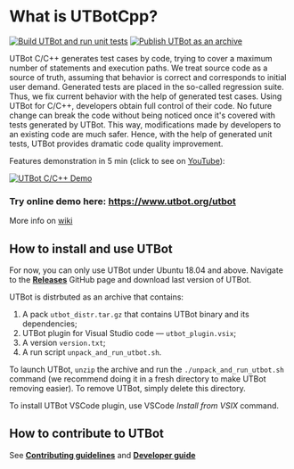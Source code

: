 # What is UTBotCpp?

[![Build UTBot and run unit tests](https://github.com/UnitTestBot/UTBotCpp/actions/workflows/build-utbot.yml/badge.svg)](https://github.com/UnitTestBot/UTBotCpp/actions/workflows/build-utbot.yml)
[![Publish UTBot as an archive](https://github.com/UnitTestBot/UTBotCpp/actions/workflows/publish-utbot.yml/badge.svg)](https://github.com/UnitTestBot/UTBotCpp/actions/workflows/publish-utbot.yml)

UTBot C/C++ generates test cases by code, trying to cover a maximum number of statements and execution paths. We treat source code as a source of truth, assuming that behavior is correct and corresponds to initial user demand. Generated tests are placed in the so-called regression suite. Thus, we fix current behavior with the help of generated test cases. Using UTBot for C/C++, developers obtain full control of their code. No future change can break the code without being noticed once it's covered with tests generated by UTBot. This way, modifications made by developers to an existing code are much safer. Hence, with the help of generated unit tests, UTBot provides dramatic code quality improvement.

Features demonstration in 5 min (click to see on [YouTube](https://www.youtube.com/watch?v=bDJyWEeYhvk)): 

[![UTBot C/C++ Demo](https://img.youtube.com/vi/bDJyWEeYhvk/0.jpg)](https://www.youtube.com/watch?v=bDJyWEeYhvk "UTBot C/C++ Demo")

### Try online demo here: https://www.utbot.org/utbot

More info on [wiki](https://github.com/UnitTestBot/UTBotCpp/wiki)


## How to install and use UTBot

For now, you can only use UTBot under Ubuntu 18.04 and above.
Navigate to the [**Releases**](https://github.com/UnitTestBot/UTBotCpp/releases) GitHub page and download last version of UTBot.

UTBot is distrbuted as an archive that contains:

1. A pack `utbot_distr.tar.gz` that contains UTBot binary and its dependencies;
2. UTBot plugin for Visual Studio code — `utbot_plugin.vsix`;
3. A version `version.txt`;
4. A run script `unpack_and_run_utbot.sh`.

To launch UTBot, `unzip` the archive and run the 
`./unpack_and_run_utbot.sh` command (we recommend doing it in a fresh directory to make UTBot removing easier). To remove UTBot, simply delete this directory.

To install UTBot VSCode plugin, use VSCode *Install from VSIX* command.

## How to contribute to UTBot

See [**Contributing guidelines**](CONTRIBUTING.md) and [**Developer guide**](DEVNOTE.md)
